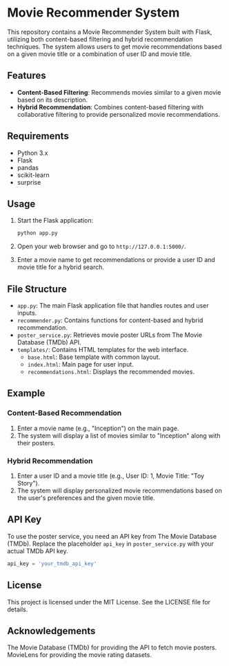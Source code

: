 # Movie Recommender System

This repository contains a Movie Recommender System built with Flask, utilizing both content-based filtering and hybrid recommendation techniques. The system allows users to get movie recommendations based on a given movie title or a combination of user ID and movie title.

## Features

- **Content-Based Filtering**: Recommends movies similar to a given movie based on its description.
- **Hybrid Recommendation**: Combines content-based filtering with collaborative filtering to provide personalized movie recommendations.

## Requirements

- Python 3.x
- Flask
- pandas
- scikit-learn
- surprise

## Usage

1. Start the Flask application:
    ```bash
    python app.py
    ```

2. Open your web browser and go to `http://127.0.0.1:5000/`.

3. Enter a movie name to get recommendations or provide a user ID and movie title for a hybrid search.

## File Structure

- `app.py`: The main Flask application file that handles routes and user inputs.
- `recommender.py`: Contains functions for content-based and hybrid recommendation.
- `poster_service.py`: Retrieves movie poster URLs from The Movie Database (TMDb) API.
- `templates/`: Contains HTML templates for the web interface.
  - `base.html`: Base template with common layout.
  - `index.html`: Main page for user input.
  - `recommendations.html`: Displays the recommended movies.

## Example

### Content-Based Recommendation

1. Enter a movie name (e.g., "Inception") on the main page.
2. The system will display a list of movies similar to "Inception" along with their posters.

### Hybrid Recommendation

1. Enter a user ID and a movie title (e.g., User ID: 1, Movie Title: "Toy Story").
2. The system will display personalized movie recommendations based on the user's preferences and the given movie title.

## API Key

To use the poster service, you need an API key from The Movie Database (TMDb). Replace the placeholder `api_key` in `poster_service.py` with your actual TMDb API key.

```python
api_key = 'your_tmdb_api_key'
```

## License

This project is licensed under the MIT License. See the LICENSE file for details.

## Acknowledgements

The Movie Database (TMDb) for providing the API to fetch movie posters.
MovieLens for providing the movie rating datasets.
